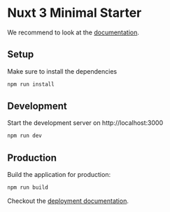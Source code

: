 # Nuxt 3 Minimal Starter

We recommend to look at the [documentation](https://v3.nuxtjs.org).

## Setup

Make sure to install the dependencies

```bash
npm run install
```

## Development

Start the development server on http://localhost:3000

```bash
npm run dev
```

## Production

Build the application for production:

```bash
npm run build
```

Checkout the [deployment documentation](https://v3.nuxtjs.org/docs/deployment).